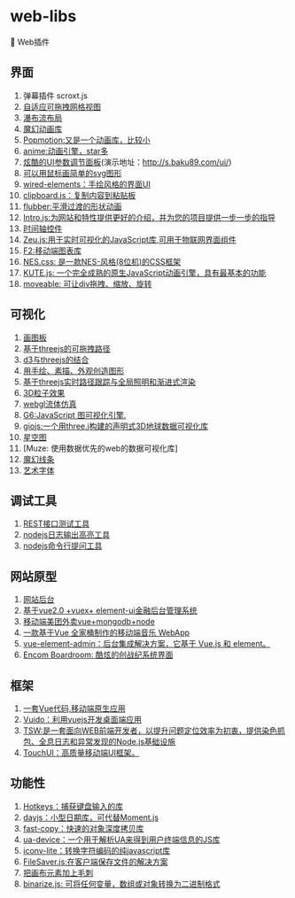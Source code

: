 ﻿# web-libs

🐧 Web插件

## 界面
1. 弹幕插件  scroxt.js
2. [自适应可拖拽网格视图]( https://github.com/haltu/muuri)
3. [瀑布流布局](https://github.com/jlmakes/scrollreveal)
4. [魔幻动画库](https://github.com/legomushroom/mojs)
5. [Popmotion:又是一个动画库，比较小](https://github.com/Popmotion/popmotion)
6. [anime:动画引擎，star多](https://github.com/juliangarnier/anime)
7. [炫酷的UI参数调节面板](https://github.com/baku89/ui-study)(演示地址：http://s.baku89.com/ui/)
8. [可以用鼠标画简单的svg图形](https://github.com/svgdotjs/svg.draw.js)
9. [wired-elements：手绘风格的界面UI](https://github.com/wiredjs/wired-elements)
10. [clipboard.js：复制内容到粘贴板](https://github.com/zenorocha/clipboard.js)
11. [flubber:平滑过渡的形状动画](https://github.com/veltman/flubber)
12. [Intro.js:为网站和特性提供更好的介绍，并为您的项目提供一步一步的指导](https://github.com/usablica/intro.js)
13. [时间轴控件](https://github.com/idflood/TweenTime)
14. [Zeu.js:用于实时可视化的JavaScript库,可用于物联网界面组件](https://github.com/shzlw/zeu)
15. [F2:移动端图表库](https://github.com/antvis/f2)
16. [NES.css: 是一款NES-风格(8位机)的CSS框架](https://github.com/nostalgic-css/NES.css)
17. [KUTE.js: 一个完全成熟的原生JavaScript动画引擎，具有最基本的功能](https://github.com/thednp/kute.js)
18. [moveable: 可让div拖拽、缩放、旋转](https://github.com/daybrush/moveable)


## 可视化
1. [画图板](https://github.com/dli/paint)
2. [基于threejs的可拖拽路径](https://github.com/zz85/threejs-path-flow)
3. [d3与threejs的结合](http://projects.delimited.io/experiments/d3-threejs/)
4. [用手绘、素描、外观创造图形](https://github.com/pshihn/rough)
5. [基于threejs实时路径跟踪与全局照明和渐进式渲染](https://github.com/erichlof/THREE.js-PathTracing-Renderer)
6. [3D粒子效果](https://github.com/jackrugile/3d-particle-explorations)
7. [webgl流体仿真](https://github.com/PavelDoGreat/WebGL-Fluid-Simulation)
8. [G6:JavaScript 图可视化引擎.](https://github.com/antvis/g6)
9. [giojs:一个用three.j构建的声明式3D地球数据可视化库](https://github.com/syt123450/giojs)
10. [星空图](https://github.com/gbiobob/ED3D-Galaxy-Map)
11. [Muze: 使用数据优先的web的数据可视化库]
12. [魔幻线条](https://github.com/AlloyTeam/curvejs)
13. [艺术字体](https://github.com/cmiscm/leonsans)


## 调试工具
1. [REST接口测试工具](https://github.com/getinsomnia/insomnia)
2. [nodejs日志输出高亮工具](https://github.com/klauscfhq/signale)
3. [nodejs命令行提问工具](https://github.com/terkelg/prompts)

## 网站原型
1. [网站后台](https://github.com/cristijora/vue-light-bootstrap-dashboard)
2. [基于vue2.0 +vuex+ element-ui金融后台管理系统](https://github.com/wdlhao/vue2-element-touzi-admin)	
3. [移动端美团外卖vue+mongodb+node](https://github.com/zwStar/vue-meituan)
4. [一款基于Vue 全家桶制作的移动端音乐 WebApp](https://github.com/CaiJinyc/vue-music-webapp)
5. [vue-element-admin：后台集成解决方案，它基于 Vue.js 和 element。](https://github.com/PanJiaChen/vue-element-admin)
6. [Encom Boardroom: 酷炫的创战纪系统界面](https://github.com/arscan/encom-boardroom)

## 框架
1. [一套Vue代码,移动端原生应用](https://github.com/bmfe/eros)
2. [Vuido：利用vuejs开发桌面端应用](https://github.com/mimecorg/vuido)
3. [TSW:是一套面向WEB前端开发者，以提升问题定位效率为初衷，提供染色抓包、全息日志和异常发现的Node.js基础设施](https://github.com/Tencent/TSW)
4. [TouchUI：高质量移动端UI框架。](https://github.com/uileader/touchui)

## 功能性
1. [Hotkeys：捕获键盘输入的库](https://github.com/jaywcjlove/hotkeys)
2. [dayjs：小型日期库，可代替Moment.js](https://github.com/iamkun/dayjs)
3. [fast-copy：快速的对象深度拷贝库](https://github.com/planttheidea/fast-copy)
4. [ua-device：一个用于解析UA来得到用户终端信息的JS库](https://github.com/fex-team/ua-device)
5. [iconv-lite：转换字符编码的纯javascript库](https://github.com/ashtuchkin/iconv-lite)
6. [FileSaver.js:在客户端保存文件的解决方案](https://github.com/eligrey/FileSaver.js)
7. [把画布元素加上毛刺](https://github.com/snorpey/glitch-canvas)
8. [binarize.js: 可将任何变量，数组或对象转换为二进制格式](https://github.com/agektmr/binarize.js)